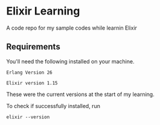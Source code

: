# Elixir Learning

A code repo for my sample codes while learnin Elixir

## Requirements
You'll need the following installed on your machine.

```Erlang Version 26```

```Elixir version 1.15```

These were the current versions at the start of my learning.

To check if successfully installed, run

```elixir --version```